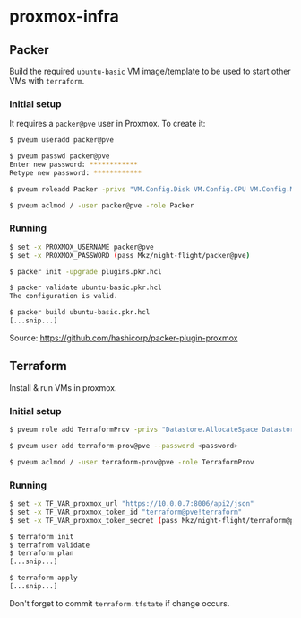 # proxmox-infra

## Packer

Build the required `ubuntu-basic` VM image/template to be used to start other VMs with `terraform`.

### Initial setup

It requires a `packer@pve` user in Proxmox. To create it:

```sh
$ pveum useradd packer@pve

$ pveum passwd packer@pve
Enter new password: ************
Retype new password: ************

$ pveum roleadd Packer -privs "VM.Config.Disk VM.Config.CPU VM.Config.Memory Datastore.AllocateSpace Sys.Modify VM.Config.Options VM.Allocate VM.Audit VM.Console VM.Config.CDROM VM.Config.Network VM.PowerMgmt VM.Config.HWType VM.Monitor SDN.Use VM.Config.Cloudinit"

$ pveum aclmod / -user packer@pve -role Packer
```

### Running

```sh
$ set -x PROXMOX_USERNAME packer@pve
$ set -x PROXMOX_PASSWORD (pass Mkz/night-flight/packer@pve)

$ packer init -upgrade plugins.pkr.hcl

$ packer validate ubuntu-basic.pkr.hcl
The configuration is valid.

$ packer build ubuntu-basic.pkr.hcl
[...snip...]
```

Source: https://github.com/hashicorp/packer-plugin-proxmox


## Terraform

Install & run VMs in proxmox.

### Initial setup

```sh
$ pveum role add TerraformProv -privs "Datastore.AllocateSpace Datastore.Audit Pool.Allocate Sys.Audit Sys.Console Sys.Modify VM.Allocate VM.Audit VM.Clone VM.Config.CDROM VM.Config.Cloudinit VM.Config.CPU VM.Config.Disk VM.Config.HWType VM.Config.Memory VM.Config.Network VM.Config.Options VM.Migrate VM.Monitor VM.PowerMgmt"

$ pveum user add terraform-prov@pve --password <password>

$ pveum aclmod / -user terraform-prov@pve -role TerraformProv
```

### Running

```sh
$ set -x TF_VAR_proxmox_url "https://10.0.0.7:8006/api2/json"
$ set -x TF_VAR_proxmox_token_id "terraform@pve!terraform"
$ set -x TF_VAR_proxmox_token_secret (pass Mkz/night-flight/terraform@pve)

$ terraform init
$ terrafrom validate
$ terraform plan
[...snip...]

$ terraform apply
[...snip...]
```

Don't forget to commit `terraform.tfstate` if change occurs.
